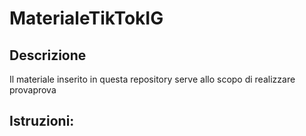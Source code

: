 # MaterialeTikTokIG
## Descrizione
Il materiale inserito in questa repository serve allo scopo di realizzare
provaprova

## Istruzioni:



